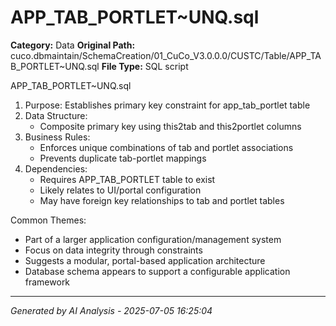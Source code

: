 # APP_TAB_PORTLET~UNQ.sql

**Category:** Data
**Original Path:** cuco.dbmaintain/SchemaCreation/01_CuCo_V3.0.0.0/CUSTC/Table/APP_TAB_PORTLET~UNQ.sql
**File Type:** SQL script

APP_TAB_PORTLET~UNQ.sql
1. Purpose: Establishes primary key constraint for app_tab_portlet table
2. Data Structure:
   - Composite primary key using this2tab and this2portlet columns
3. Business Rules:
   - Enforces unique combinations of tab and portlet associations
   - Prevents duplicate tab-portlet mappings
4. Dependencies:
   - Requires APP_TAB_PORTLET table to exist
   - Likely relates to UI/portal configuration
   - May have foreign key relationships to tab and portlet tables

Common Themes:
- Part of a larger application configuration/management system
- Focus on data integrity through constraints
- Suggests a modular, portal-based application architecture
- Database schema appears to support a configurable application framework

---
*Generated by AI Analysis - 2025-07-05 16:25:04*
